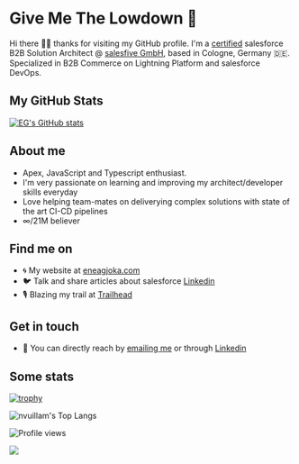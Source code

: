 # Give Me The Lowdown 👀

Hi there 👋🏽 thanks for visiting my GitHub profile. I'm a <a href="https://trailhead.salesforce.com/en/credentials/certification-detail-print/?searchString=jzwGGO6/DAqjJp/rnXs4jTw1oFtoquIvhFFscAUeqEgVhe0RTpwAmTiXLrNWlQQZ" target="_blank">certified</a> salesforce B2B Solution Architect @ <a href="http://www.salesfive.com/en" target="_blank">salesfive GmbH</a>, based in Cologne, Germany 🇩🇪. Specialized in B2B Commerce on Lightning Platform and salesforce DevOps.

## My GitHub Stats

[![EG's GitHub stats](https://github-readme-stats.vercel.app/api?username=eneag-sf&show_icons=true&count_private=true&theme=tokyonight)](https://github.com/anuraghazra/github-readme-stats)

## About me 

- Apex, JavaScript and Typescript enthusiast.
- I'm very passionate on learning and improving my architect/developer skills everyday
- Love helping team-mates on deliverying complex solutions with state of the art CI-CD pipelines
- ∞/21M believer

## Find me on

- 🌀 My website at [eneagjoka.com](https://eneagjoka.com)
- 🐦 Talk and share articles about salesforce [Linkedin](https://www.linkedin.com/in/eneagjoka/)
- 🎙️ Blazing my trail at [Trailhead](https://trailblazer.me/id/eneagjoka)

## Get in touch
- 📧 You can directly reach by [emailing me](enea.gjoka@trailblazercgl.com) or through [Linkedin](https://www.linkedin.com/in/eneagjoka/)

## Some stats

[![trophy](https://github-profile-trophy.vercel.app/?username=eneag-sf&theme=onedark)](https://github.com/ryo-ma/github-profile-trophy)  
  
![nvuillam's Top Langs](https://github-readme-stats.vercel.app/api/top-langs/?username=eneag-sf&langs_count=8&theme=radical&layout=compact&card_width=445)

![Profile views](https://komarev.com/ghpvc/?username=eneag-sf&color=green)

<p align="left">
    <img src="https://visitor-badge.laobi.icu/badge?page_id=eneag-sf" id="counter">
</p>
